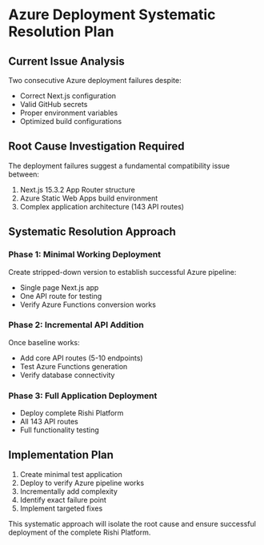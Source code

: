 # Azure Deployment Systematic Resolution Plan

## Current Issue Analysis
Two consecutive Azure deployment failures despite:
- Correct Next.js configuration 
- Valid GitHub secrets
- Proper environment variables
- Optimized build configurations

## Root Cause Investigation Required
The deployment failures suggest a fundamental compatibility issue between:
1. Next.js 15.3.2 App Router structure
2. Azure Static Web Apps build environment
3. Complex application architecture (143 API routes)

## Systematic Resolution Approach

### Phase 1: Minimal Working Deployment
Create stripped-down version to establish successful Azure pipeline:
- Single page Next.js app
- One API route for testing
- Verify Azure Functions conversion works

### Phase 2: Incremental API Addition
Once baseline works:
- Add core API routes (5-10 endpoints)
- Test Azure Functions generation
- Verify database connectivity

### Phase 3: Full Application Deployment
- Deploy complete Rishi Platform
- All 143 API routes
- Full functionality testing

## Implementation Plan
1. Create minimal test application
2. Deploy to verify Azure pipeline works
3. Incrementally add complexity
4. Identify exact failure point
5. Implement targeted fixes

This systematic approach will isolate the root cause and ensure successful deployment of the complete Rishi Platform.